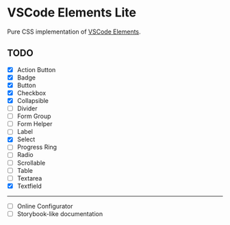 # VSCode Elements Lite

Pure CSS implementation of [VSCode Elements](https://vscode-elements.github.io).

## TODO

- [x] Action Button
- [x] Badge
- [x] Button
- [x] Checkbox
- [x] Collapsible
- [ ] Divider
- [ ] Form Group
- [ ] Form Helper
- [ ] Label
- [x] Select
- [ ] Progress Ring
- [ ] Radio
- [ ] Scrollable
- [ ] Table
- [ ] Textarea
- [x] Textfield

---

- [ ] Online Configurator
- [ ] Storybook-like documentation
